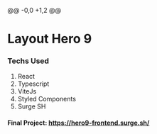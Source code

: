 @@ -0,0 +1,2 @@
# Layout Hero 9

### Techs Used

1. React
2. Typescript
3. ViteJs
4. Styled Components
5. Surge SH

#### Final Project: https://hero9-frontend.surge.sh/
